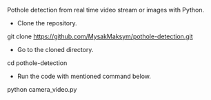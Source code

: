 Pothole detection from real time video stream or images with Python.
* Clone the repository.

git clone https://github.com/MysakMaksym/pothole-detection.git

* Go to the cloned directory.

cd pothole-detection

* Run the code with mentioned command below.

 python camera_video.py


